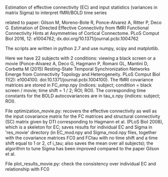 Estimation of effective connectivity (EC) and input statistics (variances in matrix Sigma) to interpret fMRI/BOLD time series

related to paper: Gilson M, Moreno-Bote R, Ponce-Alvarez A, Ritter P, Deco G. Estimation of Directed Effective Connectivity from fMRI Functional Connectivity Hints at Asymmetries of Cortical Connectome. PLoS Comput Biol 2016, 12: e1004762; dx.doi.org/10.1371/journal.pcbi.1004762

The scripts are written in python 2.7 and use numpy, scipy and matplotlib.

Here we have 22 subjects with 2 conditions: viewing a black screen or a movie (Ponce-Alvarez A, Deco G, Hagmann P, Romani GL, Mantini D, Corbetta M (2015) Resting-State Temporal Synchronization Networks Emerge from Connectivity Topology and Heterogeneity. PLoS Comput Biol 11(2): e1004100. doi:10.1371/journal.pcbi.1004100). The fMRI covariance matrices are stored in FC_emp.npy (indices: subject; condition = black screen / movie; time shift = 1 / 2; ROI; ROI). The corresponding time constants for the BOLD autocovariances are in tau_x.npy (indices: subject; ROI).

File optimization_movie.py: recovers the effective connectivity as well as the input covariance matrix for the FC matrices and structural connectivity (SC) matrix given by DTI corresponding to Hagmann et al. (PLoS Biol 2008), which is a skeleton for EC; saves results for individual EC and Sigma in 'res_movie' directory (in EC_mod.npy and Sigma_mod.npy files, together with the covariance matrices FC0 and FCtau with no time shift and a time shift equal to 1 or 2, cf i_tau; also saves the mean over all subjects); the algorithm to tune Sigma has been improved compared to the paper Gilson et al.

File plot_results_movie.py: check the consistency over individual EC and relationship with FC0
